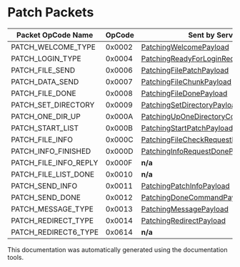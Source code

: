 # Patch Packets

| Packet OpCode Name | OpCode | Sent by Server | Sent by Client |
| ------------- | ------------- | ------------- | ------------- |
| PATCH_WELCOME_TYPE | 0x0002 | [PatchingWelcomePayload](https://github.com/HelloKitty/Booma.Proxy/tree/master/src/Booma.Proxy.Packets.PatchServer/Payloads/Server/PatchingWelcomePayload.cs) | [PatchingWelcomeAckPayload](https://github.com/HelloKitty/Booma.Proxy/tree/master/src/Booma.Proxy.Packets.PatchServer/Payloads/Client/PatchingWelcomeAckPayload.cs) |
| PATCH_LOGIN_TYPE | 0x0004 | [PatchingReadyForLoginRequestPayload](https://github.com/HelloKitty/Booma.Proxy/tree/master/src/Booma.Proxy.Packets.PatchServer/Payloads/Server/PatchingReadyForLoginRequestPayload.cs) | [PatchingLoginRequestPayload](https://github.com/HelloKitty/Booma.Proxy/tree/master/src/Booma.Proxy.Packets.PatchServer/Payloads/Client/PatchingLoginRequestPayload.cs) |
| PATCH_FILE_SEND | 0x0006 | [PatchingFilePatchPayload](https://github.com/HelloKitty/Booma.Proxy/tree/master/src/Booma.Proxy.Packets.PatchServer/Payloads/Server/PatchingFilePatchPayload.cs) | **n/a** |
| PATCH_DATA_SEND | 0x0007 | [PatchingFileChunkPayload](https://github.com/HelloKitty/Booma.Proxy/tree/master/src/Booma.Proxy.Packets.PatchServer/Payloads/Server/PatchingFileChunkPayload.cs) | **n/a** |
| PATCH_FILE_DONE | 0x0008 | [PatchingFileDonePayload](https://github.com/HelloKitty/Booma.Proxy/tree/master/src/Booma.Proxy.Packets.PatchServer/Payloads/Server/PatchingFileDonePayload.cs) | **n/a** |
| PATCH_SET_DIRECTORY | 0x0009 | [PatchingSetDirectoryPayload](https://github.com/HelloKitty/Booma.Proxy/tree/master/src/Booma.Proxy.Packets.PatchServer/Payloads/Server/PatchingSetDirectoryPayload.cs) | **n/a** |
| PATCH_ONE_DIR_UP | 0x000A | [PatchingUpOneDirectoryCommandPayload](https://github.com/HelloKitty/Booma.Proxy/tree/master/src/Booma.Proxy.Packets.PatchServer/Payloads/Server/PatchingUpOneDirectoryCommandPayload.cs) | **n/a** |
| PATCH_START_LIST | 0x000B | [PatchingStartPatchPayload](https://github.com/HelloKitty/Booma.Proxy/tree/master/src/Booma.Proxy.Packets.PatchServer/Payloads/Server/PatchingStartPatchPayload.cs) | **n/a** |
| PATCH_FILE_INFO | 0x000C | [PatchingFileCheckRequestPayload](https://github.com/HelloKitty/Booma.Proxy/tree/master/src/Booma.Proxy.Packets.PatchServer/Payloads/Server/PatchingFileCheckRequestPayload.cs) | **n/a** |
| PATCH_INFO_FINISHED | 0x000D | [PatchingInfoRequestDonePayload](https://github.com/HelloKitty/Booma.Proxy/tree/master/src/Booma.Proxy.Packets.PatchServer/Payloads/Server/PatchingInfoRequestDonePayload.cs) | **n/a** |
| PATCH_FILE_INFO_REPLY | 0x000F | **n/a** | [PatchingFileInformationReplyPayload](https://github.com/HelloKitty/Booma.Proxy/tree/master/src/Booma.Proxy.Packets.PatchServer/Payloads/Client/PatchingFileInformationReplyPayload.cs) |
| PATCH_FILE_LIST_DONE | 0x0010 | **n/a** | [PatchingFileInformationDoneAckPayload](https://github.com/HelloKitty/Booma.Proxy/tree/master/src/Booma.Proxy.Packets.PatchServer/Payloads/Client/PatchingFileInformationDoneAckPayload.cs) |
| PATCH_SEND_INFO | 0x0011 | [PatchingPatchInfoPayload](https://github.com/HelloKitty/Booma.Proxy/tree/master/src/Booma.Proxy.Packets.PatchServer/Payloads/Server/PatchingPatchInfoPayload.cs) | **n/a** |
| PATCH_SEND_DONE | 0x0012 | [PatchingDoneCommandPayload](https://github.com/HelloKitty/Booma.Proxy/tree/master/src/Booma.Proxy.Packets.PatchServer/Payloads/Server/PatchingDoneCommandPayload.cs) | **n/a** |
| PATCH_MESSAGE_TYPE | 0x0013 | [PatchingMessagePayload](https://github.com/HelloKitty/Booma.Proxy/tree/master/src/Booma.Proxy.Packets.PatchServer/Payloads/Server/PatchingMessagePayload.cs) | **n/a** |
| PATCH_REDIRECT_TYPE | 0x0014 | [PatchingRedirectPayload](https://github.com/HelloKitty/Booma.Proxy/tree/master/src/Booma.Proxy.Packets.PatchServer/Payloads/Server/PatchingRedirectPayload.cs) | **n/a** |
| PATCH_REDIRECT6_TYPE | 0x0614 | **n/a** | **n/a** |


This documentation was automatically generated using the documentation tools.